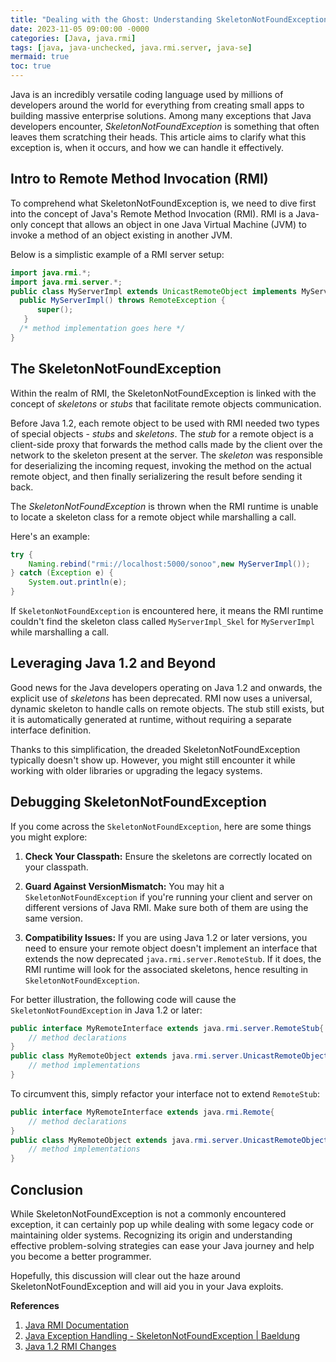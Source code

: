 ```yaml
---
title: "Dealing with the Ghost: Understanding SkeletonNotFoundException in Java "
date: 2023-11-05 09:00:00 -0000
categories: [Java, java.rmi]
tags: [java, java-unchecked, java.rmi.server, java-se]
mermaid: true
toc: true
---
```



Java is an incredibly versatile coding language used by millions of developers around the world for everything from creating small apps to building massive enterprise solutions. Among many exceptions that Java developers encounter, *SkeletonNotFoundException* is something that often leaves them scratching their heads. This article aims to clarify what this exception is, when it occurs, and how we can handle it effectively.

## Intro to Remote Method Invocation (RMI)

To comprehend what SkeletonNotFoundException is, we need to dive first into the concept of Java's Remote Method Invocation (RMI). RMI is a Java-only concept that allows an object in one Java Virtual Machine (JVM) to invoke a method of an object existing in another JVM. 

Below is a simplistic example of a RMI server setup:
```java
import java.rmi.*;
import java.rmi.server.*;
public class MyServerImpl extends UnicastRemoteObject implements MyServerInt{
  public MyServerImpl() throws RemoteException {
      super();
   }
  /* method implementation goes here */
}

```
## The SkeletonNotFoundException

Within the realm of RMI, the SkeletonNotFoundException is linked with the concept of *skeletons* or *stubs* that facilitate remote objects communication. 

Before Java 1.2, each remote object to be used with RMI needed two types of special objects - *stubs* and *skeletons*. The *stub* for a remote object is a client-side proxy that forwards the method calls made by the client over the network to the skeleton present at the server. The *skeleton* was responsible for deserializing the incoming request, invoking the method on the actual remote object, and then finally serializering the result before sending it back.

The *SkeletonNotFoundException* is thrown when the RMI runtime is unable to locate a skeleton class for a remote object while marshalling a call.

Here's an example:

```java
try {
    Naming.rebind("rmi://localhost:5000/sonoo",new MyServerImpl());
} catch (Exception e) {
    System.out.println(e);
}
```
If `SkeletonNotFoundException` is encountered here, it means the RMI runtime couldn't find the skeleton class called `MyServerImpl_Skel` for `MyServerImpl` while marshalling a call.

## Leveraging Java 1.2 and Beyond

Good news for the Java developers operating on Java 1.2 and onwards, the explicit use of *skeletons* has been deprecated. RMI now uses a universal, dynamic skeleton to handle calls on remote objects. The stub still exists, but it is automatically generated at runtime, without requiring a separate interface definition.

Thanks to this simplification, the dreaded SkeletonNotFoundException typically doesn't show up. However, you might still encounter it while working with older libraries or upgrading the legacy systems.

## Debugging SkeletonNotFoundException

If you come across the `SkeletonNotFoundException`, here are some things you might explore:

1. **Check Your Classpath:** Ensure the skeletons are correctly located on your classpath. 

2. **Guard Against VersionMismatch:** You may hit a `SkeletonNotFoundException` if you're running your client and server on different versions of Java RMI. Make sure both of them are using the same version.

3. **Compatibility Issues:** If you are using Java 1.2 or later versions, you need to ensure your remote object doesn't implement an interface that extends the now deprecated `java.rmi.server.RemoteStub`. If it does, the RMI runtime will look for the associated skeletons, hence resulting in `SkeletonNotFoundException`.

For better illustration, the following code will cause the `SkeletonNotFoundException` in Java 1.2 or later:

```java
public interface MyRemoteInterface extends java.rmi.server.RemoteStub{
    // method declarations
}
public class MyRemoteObject extends java.rmi.server.UnicastRemoteObject implements MyRemoteInterface{
    // method implementations
}
```

To circumvent this, simply refactor your interface not to extend `RemoteStub`:

```java
public interface MyRemoteInterface extends java.rmi.Remote{
    // method declarations
}
public class MyRemoteObject extends java.rmi.server.UnicastRemoteObject implements MyRemoteInterface{
    // method implementations
}
```

## Conclusion

While SkeletonNotFoundException is not a commonly encountered exception, it can certainly pop up while dealing with some legacy code or maintaining older systems. Recognizing its origin and understanding effective problem-solving strategies can ease your Java journey and help you become a better programmer.

Hopefully, this discussion will clear out the haze around SkeletonNotFoundException and will aid you in your Java exploits.

**References**
1. [Java RMI Documentation](https://docs.oracle.com/javase/tutorial/rmi/)
2. [Java Exception Handling - SkeletonNotFoundException | Baeldung](http://www.baeldung.com/java/exceptions/skeletonnotfoundexception)
3. [Java 1.2 RMI Changes](https://docs.oracle.com/javase/1.5.0/docs/guide/rmi/relnotes.html)
